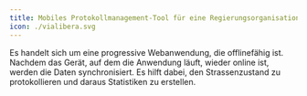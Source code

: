 ```yaml
---
title: Mobiles Protokollmanagement-Tool für eine Regierungsorganisation
icon: ./vialibera.svg
---
```


Es handelt sich um eine progressive Webanwendung, die offlinefähig ist. Nachdem das Gerät, auf dem die Anwendung läuft, wieder online ist, werden die Daten synchronisiert. Es hilft dabei, den Strassenzustand zu protokollieren und daraus Statistiken zu erstellen.

